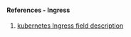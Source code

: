 #### References - Ingress

1. [kubernetes Ingress field description](https://kubernetes.io/docs/reference/generated/kubernetes-api/v1.21/#ingress-v1-networking-k8s-io)
